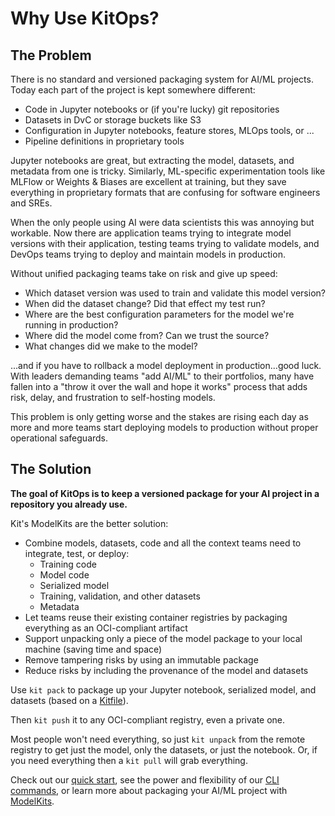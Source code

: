 # Why Use KitOps?

## The Problem

There is no standard and versioned packaging system for AI/ML projects. Today each part of the project is kept somewhere different:
* Code in Jupyter notebooks or (if you're lucky) git repositories 
* Datasets in DvC or storage buckets like S3
* Configuration in Jupyter notebooks, feature stores, MLOps tools, or ...
* Pipeline definitions in proprietary tools

Jupyter notebooks are great, but extracting the model, datasets, and metadata from one is tricky. Similarly, ML-specific experimentation tools like MLFlow or Weights & Biases are excellent at training, but they save everything in proprietary formats that are confusing for software engineers and SREs.

When the only people using AI were data scientists this was annoying but workable. Now there are application teams trying to integrate model versions with their application, testing teams trying to validate models, and DevOps teams trying to deploy and maintain models in production.

Without unified packaging teams take on risk and give up speed:
* Which dataset version was used to train and validate this model version?
* When did the dataset change? Did that effect my test run?
* Where are the best configuration parameters for the model we're running in production?
* Where did the model come from? Can we trust the source?
* What changes did we make to the model?

...and if you have to rollback a model deployment in production...good luck. With leaders demanding teams "add AI/ML" to their portfolios, many have fallen into a "throw it over the wall and hope it works" process that adds risk, delay, and frustration to self-hosting models.

This problem is only getting worse and the stakes are rising each day as more and more teams start deploying models to production without proper operational safeguards.

## The Solution

**The goal of KitOps is to keep a versioned package for your AI project in a repository you already use.**

Kit's ModelKits are the better solution:
* Combine models, datasets, code and all the context teams need to integrate, test, or deploy:
  * Training code
  * Model code
  * Serialized model
  * Training, validation, and other datasets
  * Metadata
* Let teams reuse their existing container registries by packaging everything as an OCI-compliant artifact
* Support unpacking only a piece of the model package to your local machine (saving time and space)
* Remove tampering risks by using an immutable package
* Reduce risks by including the provenance of the model and datasets

Use `kit pack` to package up your Jupyter notebook, serialized model, and datasets (based on a [Kitfile](./kitfile/structure.md)).

Then `kit push` it to any OCI-compliant registry, even a private one.

Most people won't need everything, so just `kit unpack` from the remote registry to get just the model, only the datasets, or just the notebook. Or, if you need everything then a `kit pull` will grab everything.

Check out our [quick start](./quick-start.md), see the power and flexibility of our [CLI commands](./cli/cli-reference.md), or learn more about packaging your AI/ML project with [ModelKits](./modelkit/intro.md).
